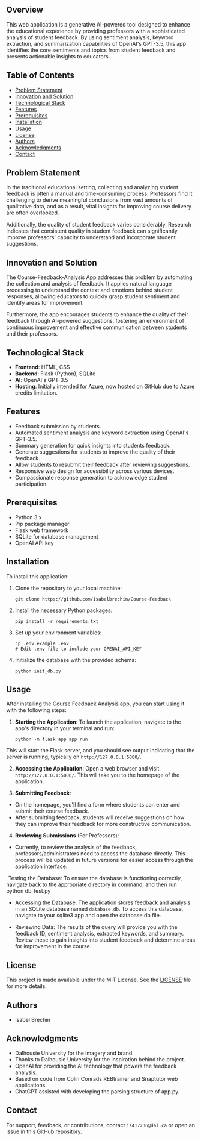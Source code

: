 ## Overview
This web application is a generative AI-powered tool designed to enhance the educational experience by providing professors with a sophisticated analysis of student feedback. By using sentiment analysis, keyword extraction, and summarization capabilities of OpenAI's GPT-3.5, this app identifies the core sentiments and topics from student feedback and presents actionable insights to educators.

## Table of Contents
- [Problem Statement](#problem-statement)
- [Innovation and Solution](#innovation-and-solution)
- [Technological Stack](#technological-stack)
- [Features](#features)
- [Prerequisites](#prerequisites)
- [Installation](#installation)
- [Usage](#usage)
- [License](#license)
- [Authors](#authors)
- [Acknowledgments](#acknowledgments)
- [Contact](#contact)

## Problem Statement
In the traditional educational setting, collecting and analyzing student feedback is often a manual and time-consuming process. Professors find it challenging to derive meaningful conclusions from vast amounts of qualitative data, and as a result, vital insights for improving course delivery are often overlooked.

Additionally, the quality of student feedback varies considerably. Research indicates that consistent quality in student feedback can significantly improve professors' capacity to understand and incorporate student suggestions.


## Innovation and Solution
The Course-Feedback-Analysis App addresses this problem by automating the collection and analysis of feedback. It applies natural language processing to understand the context and emotions behind student responses, allowing educators to quickly grasp student sentiment and identify areas for improvement.

Furthermore, the app encourages students to enhance the quality of their feedback through AI-powered suggestions, fostering an environment of continuous improvement and effective communication between students and their professors.


## Technological Stack
- **Frontend**: HTML, CSS
- **Backend**: Flask (Python), SQLite
- **AI**: OpenAI's GPT-3.5
- **Hosting**: Initially intended for Azure, now hosted on GitHub due to Azure credits limitation.

## Features
- Feedback submission by students.
- Automated sentiment analysis and keyword extraction using OpenAI's GPT-3.5.
- Summary generation for quick insights into students feedback.
- Generate suggestions for students to improve the quality of their feedback.
- Allow students to resubmit their feedback after reviewing suggestions.
- Responsive web design for accessibility across various devices.
- Compassionate response generation to acknowledge student participation.


## Prerequisites
- Python 3.x
- Pip package manager
- Flask web framework
- SQLite for database management
- OpenAI API key

## Installation
To install this application:

1. Clone the repository to your local machine:
    ```
    git clone https://github.com/isabelbrechin/Course-Feedback

    ```
2. Install the necessary Python packages:
    ```
    pip install -r requirements.txt
    ```

3. Set up your environment variables:
    ```
    cp .env.example .env
    # Edit .env file to include your OPENAI_API_KEY
    ```

4. Initialize the database with the provided schema:
    ```
    python init_db.py
    ```

## Usage

After installing the Course Feedback Analysis app, you can start using it with the following steps:

1. **Starting the Application**:
   To launch the application, navigate to the app's directory in your terminal and run:

    ```
    python -m flask app app run
    ```
This will start the Flask server, and you should see output indicating that the server is running, typically on `http://127.0.0.1:5000/`.

2. **Accessing the Application**:
Open a web browser and visit `http://127.0.0.1:5000/`. This will take you to the homepage of the application.

3. **Submitting Feedback**:
- On the homepage, you'll find a form where students can enter and submit their course feedback.
- After submitting feedback, students will receive suggestions on how they can improve their feedback for more constructive communication.

4. **Reviewing Submissions** (For Professors):
- Currently, to review the analysis of the feedback, professors/administrators need to access the database directly. This process will be updated in future versions for easier access through the application interface.

-Testing the Database: 
    To ensure the database is functioning correctly, navigate back to the appropriate directory in command, and then run python db_test.py

- Accessing the Database:
   The application stores feedback and analysis in an SQLite database named `database.db`. To access this database, navigate to your sqlite3 app and open the database.db file.

- Reviewing Data:
The results of the query will provide you with the feedback ID, sentiment analysis, extracted keywords, and summary. Review these to gain insights into student feedback and determine areas for improvement in the course.

## License
This project is made available under the MIT License. See the [LICENSE](LICENSE) file for more details.

## Authors
- Isabel Brechin

## Acknowledgments
- Dalhousie University for the imagery and brand.
- Thanks to Dalhousie University for the inspiration behind the project.
- OpenAI for providing the AI technology that powers the feedback analysis.
- Based on code from Colin Conrads REBtrainer and Snaptutor web applications.
- ChatGPT assisted with developing the parsing structure of app.py. 

## Contact
For support, feedback, or contributions, contact `is417236@dal.ca` or open an issue in this GitHub repository.
